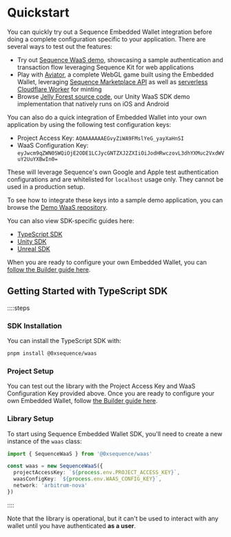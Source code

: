 # Quickstart

You can quickly try out a Sequence Embedded Wallet integration before doing a complete configuration specific to your application. There are several ways to test out the features:

- Try out [Sequence WaaS demo](https://waas-demo.sequence.xyz/), showcasing a sample authentication and transaction flow leveraging Sequence Kit for web applications
- Play with [Aviator](https://0xsequence.github.io/waas-airplane-demo/), a complete WebGL game built using the Embedded Wallet, leveraging [Sequence Marketplace API](/solutions/marketplaces/orderbook/overview) as well as [serverless Cloudflare Worker](/guides/mint-collectibles-serverless) for minting
- Browse [Jelly Forest source code](https://github.com/0xsequence-demos/jelly-forest), our Unity WaaS SDK demo implementation that natively runs on iOS and Android

You can also do a quick integration of Embedded Wallet into your own application by using the following test configuration keys:

- Project Access Key: `AQAAAAAAAEGvyZiWA9FMslYeG_yayXaHnSI`
- WaaS Configuration Key: `eyJwcm9qZWN0SWQiOjE2ODE1LCJycGNTZXJ2ZXIiOiJodHRwczovL3dhYXMuc2VxdWVuY2UuYXBwIn0=`

These will leverage Sequence's own Google and Apple test authentication configurations and are whitelisted for `localhost` usage only. They cannot be used in a production setup.

To see how to integrate these keys into a sample demo application, you can browse the [Demo WaaS repository](https://github.com/0xsequence/demo-waas-auth).

You can also view SDK-specific guides here:

- [TypeScript SDK](/solutions/wallets/embedded-wallet/quickstart)
- [Unity SDK](/sdk/unity/overview)
- [Unreal SDK](/sdk/unreal/overview)

When you are ready to configure your own Embedded Wallet, you can [follow the Builder guide here](/solutions/builder/embedded-wallet).

## Getting Started with TypeScript SDK

::::steps

### SDK Installation
You can install the TypeScript SDK with:

```bash
pnpm install @0xsequence/waas
```

### Project Setup
You can test out the library with the Project Access Key and WaaS Configuration Key provided above. Once you are ready to configure your own Embedded Wallet, follow [the Builder guide here](/solutions/builder/embedded-wallet).

### Library Setup
To start using Sequence Embedded Wallet SDK, you'll need to create a new instance of the `waas` class:

```typescript
import { SequenceWaaS } from '@0xsequence/waas'

const waas = new SequenceWaaS({
  projectAccessKey: `${process.env.PROJECT_ACCESS_KEY}`,
  waasConfigKey: `${process.env.WAAS_CONFIG_KEY}`,
  network: 'arbitrum-nova'
})
```
::::

Note that the library is operational, but it can't be used to interact with any wallet until you have authenticated **as a user**.